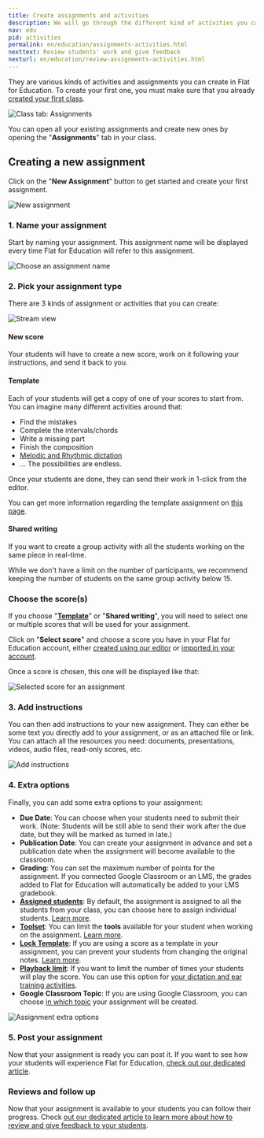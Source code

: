 ```yaml
---
title: Create assignments and activities
description: We will go through the different kind of activities you can achieve on Flat for Education with your students
nav: edu
pid: activities
permalink: en/education/assignments-activities.html
nexttext: Review students' work and give feedback
nexturl: en/education/review-assignments-activities.html
---
```


They are various kinds of activities and assignments you can create in Flat for Education. To create your first one, you must make sure that you already [created your first class](/help/en/education/create-new-class.html).

![Class tab: Assignments](/help/assets/img/edu/class-tab-assignments.png)

You can open all your existing assignments and create new ones by opening the "**Assignments**" tab in your class.

## Creating a new assignment

Click on the "**New Assignment**" button to get started and create your first assignment.

![New assignment](/help/assets/img/edu/class-new-assignment-btn.png)

### 1. Name your assignment

Start by naming your assignment. This assignment name will be displayed every time Flat for Education will refer to this assignment.

![Choose an assignment name](/help/assets/img/edu/class-new-assignment-name.png)

### 2. Pick your assignment type

There are 3 kinds of assignment or activities that you can create:

![Stream view](/help/assets/img/edu/class-new-assignment-pick-type.png)

#### New score

Your students will have to create a new score, work on it following your instructions, and send it back to you.

#### Template

Each of your students will get a copy of one of your scores to start from. You can imagine many different activities around that:

* Find the mistakes
* Complete the intervals/chords
* Write a missing part
* Finish the composition
* [Melodic and Rhythmic dictation](/help/en/education/dictation.html)
* ... The possibilities are endless.

Once your students are done, they can send their work in 1-click from the editor.

You can get more information regarding the template assignment on [this page](/help/en/education/templates.html). 

#### Shared writing

If you want to create a group activity with all the students working on the same piece in real-time.

While we don't have a limit on the number of participants, we recommend keeping the number of students on the same group activity below 15.

### Choose the score(s)

If you choose "**[Template](/help/en/education/templates.html)**" or "**Shared writing**", you will need to select one or multiple scores that will be used for your assignment.

Click on "**Select score**" and choose a score you have in your Flat for Education account, either [created using our editor](/help/en/music-notation-software/create-your-first-music-score.html) or [imported in your account](/help/en/music-notation-software/import.html).

Once a score is chosen, this one will be displayed like that:

![Selected score for an assignment](/help/assets/img/edu/class-new-assignment-picked-score.png)

### 3. Add instructions

You can then add instructions to your new assignment. They can either be some text you directly add to your assignment, or as an attached file or link. You can attach all the resources you need: documents, presentations, videos, audio files, read-only scores, etc.

![Add instructions](/help/assets/img/edu/class-new-assignment-instructions.png)

### 4. Extra options

Finally, you can add some extra options to your assignment:

* **Due Date**: You can choose when your students need to submit their work. (Note: Students will be still able to send their work after the due date, but they will be marked as turned in late.)
* **Publication Date**: You can create your assignment in advance and set a publication date when the assignment will become available to the classroom.
* **Grading**: You can set the maximum number of points for the assignment. If you connected Google Classroom or an LMS, the grades added to Flat for Education will automatically be added to your LMS gradebook.
* **[Assigned students](/help/en/education/assign-individual-students.html)**: By default, the assignment is assigned to all the students from your class, you can choose here to assign individual students. [Learn more](/help/en/education/assign-individual-students.html).
* **[Toolset](/help/en/education/toolset.html)**: You can limit the **tools** available for your student when working on the assignment. [Learn more](/help/en/education/toolset.html).
* **[Lock Template](/help/en/education/templates.html#locking-template)**: If you are using a score as a template in your assignment, you can prevent your students from changing the original notes. [Learn more](/help/en/education/templates.html#locking-template).
* **[Playback limit](/help/en/education/dictation.html#3-create-the-assignment)**: If you want to limit the number of times your students will play the score. You can use this option for [your dictation and ear training activities](/help/en/education/dictation.html).
* **Google Classroom Topic**: If you are using Google Classroom, you can choose [in which topic](https://support.google.com/edu/classroom/answer/9093681) your assignment will be created.

![Assignment extra options](/help/assets/img/edu/class-new-assignment-extras.png)

### 5. Post your assignment

Now that your assignment is ready you can post it. If you want to see how your students will experience Flat for Education, [check out our dedicated article](/help/en/education/student-view.html).

### Reviews and follow up

Now that your assignment is available to your students you can follow their progress. Check [out our dedicated article to learn more about how to review and give feedback to your students](/help/en/education/review-assignments-activities.html).


